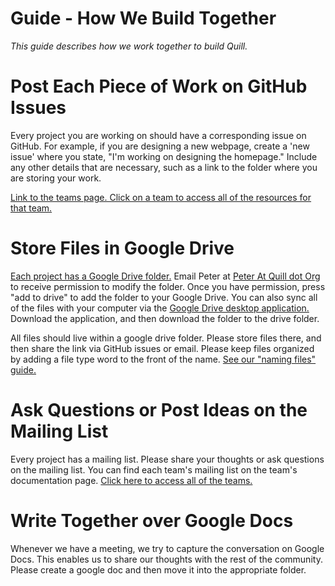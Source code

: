 # Guide - How We Build Together

*This guide describes how we work together to build Quill.*

# Post Each Piece of Work on GitHub Issues

Every project you are working on should have a corresponding issue on GitHub. For example, if you are designing a new webpage, create a 'new issue' where you state, "I'm working on designing the homepage." Include any other details that are necessary, such as a link to the folder where you are storing your work. 

[Link to the teams page. Click on a team to access all of the resources for that team.](https://github.com/empirical-org/Documentation/blob/master/Cofactor/Guide%20-%20Teams.md)

# Store Files in Google Drive

[Each project has a Google Drive folder.](https://drive.google.com/a/quill.org/#folders/0BxnurkJj9VglWERCaXI2S2xGWms) Email Peter at [Peter At Quill dot Org](peter@quill.org) to receive permission to modify the folder. Once you have permission, press "add to drive" to add the folder to your Google Drive. You can also sync all of the files with your computer via the [Google Drive desktop application.](https://tools.google.com/dlpage/drive) Download the application, and then download the folder to the drive folder. 

All files should live within a google drive folder. Please store files there, and then share the link via GitHub issues or email. Please keep files organized by adding a file type word to the front of the name. [See our "naming files" guide.](https://github.com/empirical-org/Documentation/blob/master/Cofactor/Guide%20-%20Naming%20Google%20Drive%20Files.md)




# Ask Questions or Post Ideas on the Mailing List 

Every project has a mailing list. Please share your thoughts or ask questions on the mailing list. You can find each team's mailing list on the team's documentation page. [Click here to access all of the teams.](https://github.com/empirical-org/Documentation/blob/master/Cofactor/Guide%20-%20Teams.md)


# Write Together over Google Docs

Whenever we have a meeting, we try to capture the conversation on Google Docs. This enables us to share our thoughts with the rest of the community. Please create a google doc and then move it into the appropriate folder. 
